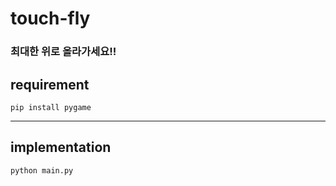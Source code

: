 # touch-fly

### 최대한 위로 올라가세요!!

## requirement

```
pip install pygame
```

---

## implementation
```
python main.py
```
